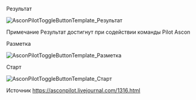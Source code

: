 Результат

![AsconPilotToggleButtonTemplate_Результат](https://github.com/user-attachments/assets/58ad35c7-fb4b-41a8-b2b5-f9d46765a3b9)

Примечание Результат достигнут при содействии команды Pilot Ascon

Разметка

![AsconPilotToggleButtonTemplate_Разметка](https://github.com/user-attachments/assets/8476a679-003d-42af-bdee-06f118540edf)

Старт

![AsconPilotToggleButtonTemplate_Старт](https://github.com/user-attachments/assets/d534b42f-a71e-4285-b6b6-5f005acc2fb2)

Источник
https://asconpilot.livejournal.com/1316.html
